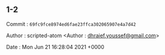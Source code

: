 ## 1-2 

 Commit : `69fc9fce8974ed6fae23ffca302065907e4a7d42`

 Author : scripted-atom <Author : dhraief.youssef@gmail.com> 

 Date 	: Mon Jun 21 16:28:04 2021 +0000 

